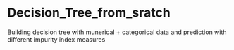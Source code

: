 # Decision_Tree_from_sratch
Building decision tree with munerical + categorical data and prediction with different impurity index measures
